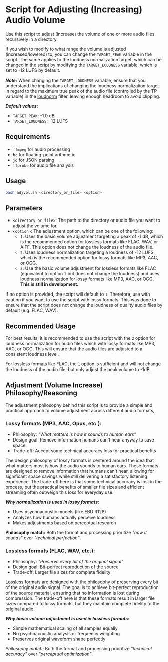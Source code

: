 # Script for Adjusting (Increasing) Audio Volume

Use this script to adjust (increase) the volume of one or more audio files
recursively in a directory.

If you wish to modify to what range the volume is adjusted (increased/lowered)
to, you can change the `TARGET_PEAK` variable in the script. The same applies
to the loudness normalization target, which can be changed in the script by
modifying the `TARGET_LOUDNESS` variable, which is set to -12 LUFS by default.

***Note:*** When changing the `TARGET_LOUDNESS` variable, ensure that you
understand the implications of changing the loudness normalization target in
regard to the maximum true peak of the audio file (controlled by the TP
variable) in the [loudnorm](https://ffmpeg.org/ffmpeg-filters.html#loudnorm)
filter, leaving enough headroom to avoid clipping.

***Default values:***

- `TARGET_PEAK`: -1.0 dB
- `TARGET_LOUDNESS`: -12 LUFS

## Requirements

- `ffmpeg` for audio processing
- `bc` for floating-point arithmetic
- `jq` for JSON parsing
- `ffprobe` for audio file analysis

## Usage

```bash
bash adjvol.sh <directory_or_file> <option>
```

## Parameters

- `<directory_or_file>`: The path to the directory or audio file you want to
  adjust the volume for.
- `<option>`: The adjustment option, which can be one of the following:
  - `1`: Uses the basic volume adjustment targeting a peak of -1 dB,
    which is the recommended option for lossless formats like FLAC, WAV, or
    AIFF. This option does not change the loudness of the audio file.
  - `2`: Uses loudness normalization targeting a loudness of -12 LUFS,
    which is the recommended option for lossy formats like MP3, AAC, or OGG.
  - `3`: Use the basic volume adjustment for lossless formats like FLAC 
    (equivalent to option `1` but does not change the loudness) and uses
    loudness normalization for lossy formats like MP3, AAC, or OGG. **This
    is still in development.**

If no option is provided, the script will default to `1`. Therefore, use with
caution if you want to use the script with lossy formats. This was done to
ensure that the script does not change the loudness of quality audio files by
default (e.g. FLAC, WAV).

## Recommended Usage

For best results, it is recommended to use the script with the `2` option
for loudness normalization for audio files which with lossy formats like
MP3, AAC, or OGG. This will ensure that the audio files are adjusted to a
consistent loudness level.

For lossless formats like FLAC, the `1` option is sufficient and will not
change the loudness of the audio file, but only adjust the peak volume to -1dB.

## Adjustment (Volume Increase) Philosophy/Reasoning

The adjustment philosophy behind this script is to provide a simple and
practical approach to volume adjustment across different audio formats,

### Lossy formats (MP3, AAC, Opus, etc.):

- Philosophy: *"What matters is how it sounds to human ears"*
- Design goal: Remove information humans can't hear anyway to save space
- Trade-off: Accept some technical accuracy loss for practical benefits

The design philosophy of lossy formats is centered around the idea that
what matters most is how the audio sounds to human ears. These formats
are designed to remove information that humans can't hear, allowing for
significant space savings while still delivering a satisfactory listening
experience. The trade-off here is that some technical accuracy is lost
in the process, but the practical benefits of smaller file sizes and
efficient streaming often outweigh this loss for everyday use.

***Why normalization is used in lossy formats:***

- Uses psychoacoustic models (like EBU R128)
- Analyzes how humans actually perceive loudness
- Makes adjustments based on perceptual research

**Philosophy match:** Both the format and processing prioritize *"how it
sounds"* over *"technical perfection"*.

### Lossless formats (FLAC, WAV, etc.):

- Philosophy: *"Preserve every bit of the original signal"*
- Design goal: Bit-perfect reproduction of the source
- Trade-off: Larger file sizes for complete fidelity

Lossless formats are designed with the philosophy of preserving every bit of
the original audio signal. The goal is to achieve bit-perfect reproduction
of the source material, ensuring that no information is lost during compression.
The trade-off here is that these formats result in larger file sizes compared
to lossy formats, but they maintain complete fidelity to the original audio.

***Why basic volume adjustment is used in lossless formats:***

- Simple mathematical scaling of all samples equally
- No psychoacoustic analysis or frequency weighting
- Preserves original waveform shape perfectly

*Philosophy match:* Both the format and processing prioritize *"technical
accuracy"* over *"perceptual optimization"*.
